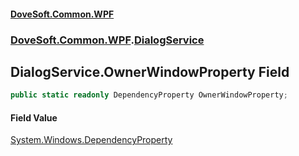 #### [DoveSoft.Common.WPF](readme.md 'readme')
### [DoveSoft.Common.WPF](DoveSoft_Common_WPF.md 'DoveSoft.Common.WPF').[DialogService](DialogService.md 'DoveSoft.Common.WPF.DialogService')
## DialogService.OwnerWindowProperty Field
```csharp
public static readonly DependencyProperty OwnerWindowProperty;
```
#### Field Value
[System.Windows.DependencyProperty](https://docs.microsoft.com/en-us/dotnet/api/System.Windows.DependencyProperty 'System.Windows.DependencyProperty')
